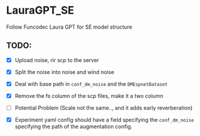 # LauraGPT_SE

Follow Funcodec Laura GPT for SE model structure


## TODO:
- [x] Upload noise, rir scp to the server
- [x] Split the noise into noise and wind noise
- [x] Deal with base path in `conf_dm_noise` and the `DMEspnetDataset`
- [x] Remove the fs column of the scp files, make it a two column 
- [ ] Potential Problem (Scale not the same.., and it adds early reverberation)
- [x] Experiment yaml config should have a field specifying the `conf_dm_noise` specifying the path of the augmentation config. 


